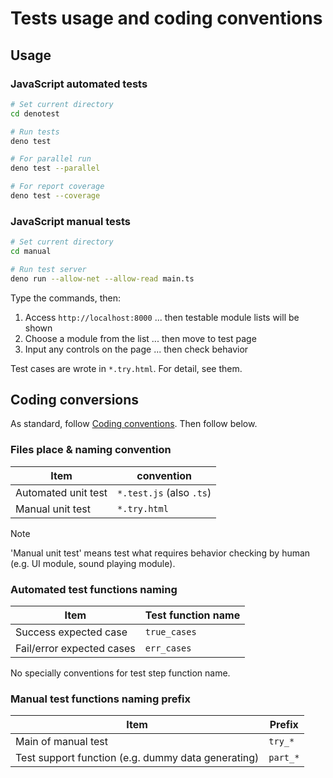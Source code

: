 # Tests usage and coding conventions

## Usage

### JavaScript automated tests

```sh
# Set current directory
cd denotest

# Run tests
deno test

# For parallel run
deno test --parallel

# For report coverage
deno test --coverage
```

### JavaScript manual tests

```sh
# Set current directory
cd manual

# Run test server
deno run --allow-net --allow-read main.ts
```

Type the commands, then:

1. Access `http://localhost:8000` ... then testable module lists will be shown
2. Choose a module from the list ... then move to test page
3. Input any controls on the page ... then check behavior

Test cases are wrote in `*.try.html`. For detail, see them.

## Coding conversions

As standard, follow [Coding conventions](../../CONTRIBUTING.md#coding-conventions). Then follow below.

### Files place & naming convention

| Item                                             | convention               |
| ------------------------------------------------ | ------------------------ |
| Automated unit test                              | `*.test.js` (also `.ts`) |
| Manual unit test                                 | `*.try.html`             |

> [!NOTE]
>
> 'Manual unit test' means test what requires behavior checking by human (e.g. UI module, sound playing module).

### Automated test functions naming

| Item                      | Test function name |
| ------------------------- | ------------------ |
| Success expected case     | `true_cases`       |
| Fail/error expected cases | `err_cases`        |

No specially conventions for test step function name.

### Manual test functions naming prefix

| Item                                               | Prefix   |
| -------------------------------------------------- | -------- |
| Main of manual test                                | `try_*`  |
| Test support function (e.g. dummy data generating) | `part_*` |

